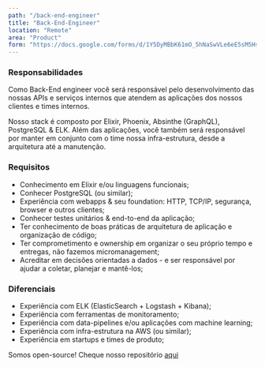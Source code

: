 ```yaml
---
path: "/back-end-engineer"
title: "Back-End-Engineer"
location: "Remote"
area: "Product"
form: "https://docs.google.com/forms/d/1Y5DyMBbK61mO_5hNaSwVLe6eE5sM5HsKK_46ouEtTkU"
---
```


### Responsabilidades
Como Back-End engineer você será responsável pelo desenvolvimento das nossas APIs e serviços internos
que atendem as aplicações dos nossos clientes e times internos.

Nosso stack é composto por Elixir, Phoenix, Absinthe (GraphQL), PostgreSQL & ELK.
Além das aplicações, você também será responsável por manter em conjunto com o time nossa infra-estrutura,
desde a arquitetura até a manutenção.


### Requisitos

* Conhecimento em Elixir e/ou linguagens funcionais;
* Conhecer PostgreSQL (ou similar);
* Experiência com webapps & seu foundation: HTTP, TCP/IP, segurança, browser e outros clientes;
* Conhecer testes unitários & end-to-end da aplicação;
* Ter conhecimento de boas práticas de arquitetura de aplicação e organização de código;
* Ter comprometimento e ownership em organizar o seu próprio tempo e entregas, não fazemos micromanagement;
* Acreditar em decisões orientadas a dados - e ser responsável por ajudar a coletar, planejar e mantê-los;


### Diferenciais

* Experiência com ELK (ElasticSearch + Logstash + Kibana);
* Experiência com ferramentas de monitoramento;
* Experiência com data-pipelines e/ou aplicações com machine learning;
* Experiência com infra-estrutura na AWS (ou similar);
* Experiência em startups e times de produto;

Somos open-source! Cheque nosso repositório [aqui](https://github.com/emcasa)
